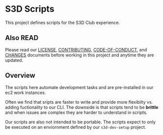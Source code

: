 # S3D Scripts
This project defines scripts for the S3D Club experience.

## Also READ
Please read our [LICENSE][lice], [CONTRIBUTING][cont], [CODE-OF-CONDUCT][code],
and [CHANGES][chge] documents before working in this project and anytime they
are updated.

## Overview
The scripts here automate development tasks and are pre-installed in our ec2
work instances.

Often we find that sripts are faster to write and provide more flexibilty vs.
adding fuctionality to our CLI. The downside is that scripts tend to be
**brittle** and when issues are complex they are harder to understand in
scripts.

Our scripts are also not intended to be portable. The scripts expect to only be
executed on an enviornment defined by our `s3d-dev-setup` project.

[chge]: ./CHANGES.md
[code]: ./CODE-OF-CONDUCT.md
[cont]: ./CONTRIBUTING.md
[lice]: ./LICENSE.md
